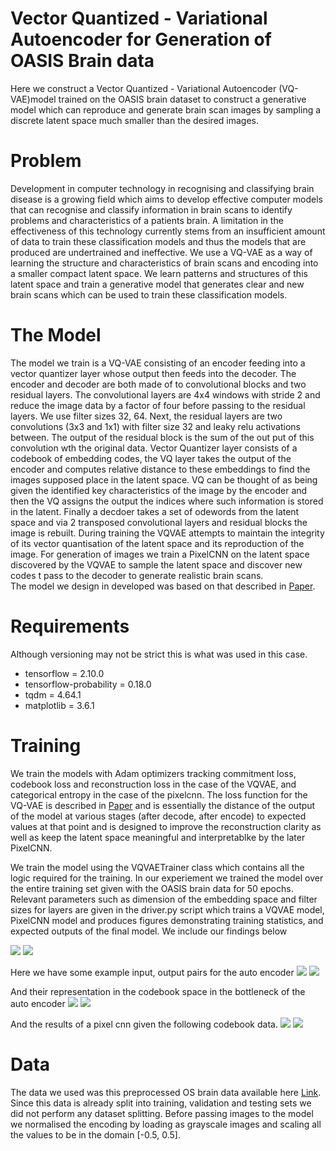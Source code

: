 # Vector Quantized - Variational Autoencoder for Generation of OASIS Brain data


Here we construct a Vector Quantized - Variational Autoencoder (VQ-VAE)model trained on the OASIS brain dataset to construct a generative model which can reproduce and generate brain scan images by sampling a discrete latent space much smaller than the desired images.

# Problem
Development in computer technology in recognising and classifying brain disease is a growing field which aims to develop effective computer models that can recognise and classify information in brain scans to identify problems and characteristics of a patients brain. A limitation in the effectiveness of this technology currently stems from an insufficient amount of data to train these classification models and thus the models that are produced are undertrained and ineffective. We use a VQ-VAE as a way of learning the structure and characteristics of brain scans and encoding into a smaller compact latent space. We learn patterns and structures of this latent space and train a generative model that generates clear and new brain scans which can be used to train these classification models. 

# The Model
The model we train is a VQ-VAE consisting of an encoder feeding into a vector quantizer layer whose output then feeds into the decoder. The encoder and decoder are both made of to convolutional blocks and two residual layers. The convolutional layers are 4x4 windows with stride 2 and reduce the image data by a factor of four before passing to the residual layers. We use filter sizes 32, 64. Next, the residual layers are two convolutions (3x3 and 1x1) with filter size 32 and leaky relu activations between. The output of the residual block is the sum of the out put of this convolution wth the original data. Vector Quantizer layer consists of a codebook of embedding codes, the VQ layer takes the output of the encoder and computes relative distance to these embeddings to find the images supposed place in the latent space. VQ can be thought of as being given the identified key characteristics of the image by the encoder and then the VQ assigns the output the indices where such information is stored in the latent. Finally a decdoer takes a set of odewords from the latent space and via 2 transposed convolutional layers and residual blocks the image is rebuilt. During training the VQVAE attempts to maintain the integrity of its vector quantisation of the latent space and its reproduction of the image. 
For generation of images we train a PixelCNN on the latent space discovered by the VQVAE to sample the latent space and discover new codes t pass to the decoder to generate realistic brain scans.  
The model we design in developed was based on that described in [Paper](https://arxiv.org/abs/1711.00937).

# Requirements
Although versioning may not be strict this is what was used in this case.
- tensorflow = 2.10.0
- tensorflow-probability  =  0.18.0 
- tqdm       =               4.64.1
- matplotlib  =              3.6.1
  
# Training
We train the models with Adam optimizers tracking commitment loss, codebook loss and reconstruction loss in the case of the VQVAE, and categorical entropy in the case of the pixelcnn. The loss function for the VQ-VAE is described in [Paper](https://arxiv.org/abs/1711.00937) and is essentially the distance of the output of the model at various stages (after decode, after encode) to expected values at that point and is designed to improve the reconstruction clarity as well as keep the latent space meaningful and interpretablke by the later PixelCNN.
  
  
We train the model using the VQVAETrainer class which contains all the logic required for the training. In our experiement we trained the model over the entire training set given with the OASIS brain data for 50 epochs. Relevant parameters such as dimension of the embedding space and filter sizes for layers are given in the driver.py script which trains a VQVAE model, PixelCNN model and produces figures demonstrating training statistics, and expected outputs of the final model. We include our findings below

![](losses.png)
![](ssim.png)

Here we have some example input, output pairs for the auto encoder
![](fig1.png)
![](fig2.png)

And their representation in the codebook space in the bottleneck of the auto encoder
![](embedding1.png)
![](embedding2.png)

And the results of a pixel cnn given the following codebook data.
![](gen1.png)
![](gen2.png)
# Data
The data we used was this preprocessed OS brain data available here [Link](https://cloudstor.aarnet.edu.au/plus/s/tByzSZzvvVh0hZA). Since this data is already split into training, validation and testing sets we did not perform any dataset splitting. Before passing images to the model we normalised the encoding by loading as grayscale images and scaling all the values to be in the domain [-0.5, 0.5]. 